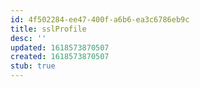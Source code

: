 ```yaml
---
id: 4f502284-ee47-400f-a6b6-ea3c6786eb9c
title: sslProfile
desc: ''
updated: 1618573870507
created: 1618573870507
stub: true
---
```


